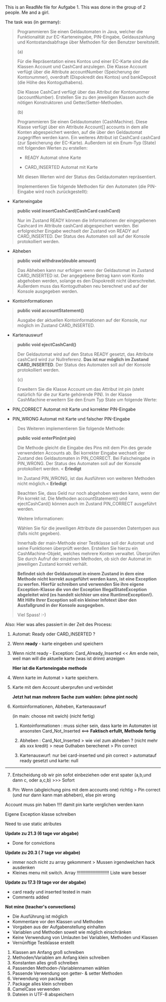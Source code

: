 This is an ReadMe file for Aufgabe 1. This was done in the group of 2 people. Me and a girl.

The task was (in germany):

> Programmieren Sie einen Geldautomaten in Java, welcher die Funktionalität zur EC-Karteneingabe, PIN-Eingabe, Geldauszahlung und Kontostandsabfrage über Methoden für den Benutzer bereitstellt.
> 
> (a)
> 
> Für die Repräsentation eines Kontos und einer EC-Karte sind die Klassen Account und CashCard anzulegen. Die Klasse Account verfügt über die Attribute accountNumber (Speicherung der Kontonummer), overdraft (Dispokredit des Kontos) und bankDeposit (die Höhe des Kontoguthabens).
> 
> Die Klasse CashCard verfügt über das Attribut der Kontonummer (accountNumber). Erstellen Sie zu den jeweiligen Klassen auch die nötigen Konstruktoren und Getter/Setter-Methoden.
> 
> (b)
> 
> Programmieren Sie einen Geldautomaten (CashMachine). Diese Klasse verfügt über ein Attribute Account[] accounts in dem alle Konten abgespeichert werden, auf die über den Geldautomat zugegriffen werden kann. Ein weiteres Attribut ist CashCard cashCard (zur Speicherung der EC-Karte). Außerdem ist ein Enum-Typ (State) mit folgenden Werten zu erstellen:
> 
>  
> - READY Automat ohne Karte
>  
> - CARD_INSERTED Automat mit Karte
> 
> Mit diesen Werten wird der Status des Geldautomaten repräsentiert.
> 
> Implementieren Sie folgende Methoden für den Automaten (die PIN-Eingabe wird noch zurückgestellt):
> 
> 
-  Karteneingabe
> 
> **public void insertCashCard(CashCard cashCard)**
> 
> Nur im Zustand READY können die Informationen der eingegebenen Cashcard im Attribute cashCard abgespeichert werden. Bei erfolgreicher Eingabe wechselt der Zustand von READY auf CARD_INSERTED. Der Status des Automaten soll auf der Konsole protokolliert werden.
> 
> 
-    Abheben
> 
> **public void withdraw(double amount)**
> 
> Das Abheben kann nur erfolgen wenn der Geldautomat im Zustand CARD_INSERTED ist. Der angegebene Betrag kann vom Konto abgehoben werden, solange es den Dispokredit nicht überschreitet. Außerdem muss das Kontoguthaben neu berechnet und auf der Konsole ausgegeben werden.
> 
> 
-  Kontoinformationen
> 
> **public void accountStatement()**
> 
> Ausgabe der aktuellen Kontoinformationen auf der Konsole, nur möglich im Zustand CARD_INSERTED.
> 
>
-  Kartenauswurf
> 
> **public void ejectCashCard()**
> 
> Der Geldautomat wird auf den Status READY gesetzt, das Attribute cashCard wird zur Nullreferenz. **Das ist nur möglich im Zustand CARD_INSERTED**. Der Status des Automaten soll auf der Konsole protokolliert werden.
> 
> (c)
> 
> Erweitern Sie die Klasse Account um das Attribut int pin (steht natürlich für die zur Karte gehörende PIN). In der Klasse CashMachine erweitern Sie den Enum Typ State um folgende Werte:
> 
> 
- PIN_CORRECT Automat mit Karte und korrekter PIN-Eingabe
> 
> 
- PIN_WRONG Automat mit Karte und falscher PIN-Eingabe
> 
> Des Weiteren implementieren Sie folgende Methode:
> 
>  **public void enterPin(int pin)**
> 
> Die Methode gleicht die Eingabe des Pins mit dem Pin des gerade verwendeten Accounts ab. Bei korrekter Eingabe wechselt der Zustand des Geldautomaten in PIN_CORRECT. Bei Falscheingabe in PIN_WRONG. Der Status des Automaten soll auf der Konsole protokolliert werden. < **Erledigt**
> 
> Im Zustand PIN_WRONG, ist das Ausführen von weiteren Methoden nicht möglich.< **Erledigt**
> 
> Beachten Sie, dass Geld nur noch abgehoben werden kann, wenn der Pin korrekt ist. Die Methoden accountStatement() und ejectCashCard() können auch im Zustand PIN_CORRECT ausgeführt werden.
> 
> Weitere Informationen:
> 
> Wählen Sie für die jeweiligen Attribute die passenden Datentypen aus (falls nicht gegeben).
> 
> Innerhalb der main-Methode einer Testklasse soll der Automat und seine Funktionen überprüft werden. Erstellen Sie hierzu ein CashMachine-Objekt, welches mehrere Konten verwaltet. Überprüfen Sie durch Aufruf der einzelnen Methoden, ob sich der Automat im jeweiligen Zustand korrekt verhält.
> 
> **Befindet sich der Geldautomat in einem Zustand in dem eine Methode nicht korrekt ausgeführt werden kann, ist eine Exception zu werfen. Hierfür schreiben und verwenden Sie ihre eigene Exception-Klasse die von der Exception IllegalStateException abgeleitet wird (es handelt sichhier um eine RuntimeException!). Mit Hilfe Ihrer Exception soll ein kleiner Infotext über den Ausfallgrund in der Konsole ausgegeben.**
> 
> Viel Spass! :-)


Also:
Hier was alles passiert in der Zeit des Process:

1.  Automat: Ready oder CARD_INSERTED ?
2.  Wenn **ready** -  karte eingeben und speichern
3.  Wenn nicht ready - Exception: Card_Already_Inserted << Am ende nein, weil man will die aktuelle karte (was ist drinn) anzeigen

	
	**Hier ist die Karteneingabe methode**


4.  Wenn karte im Automat > karte speichern.
5.  Karte mit dem Account uberprufen und verbindet

 	**Jetzt hat man mehrere Sache zum wahlen: (ohne pint noch)** 

6. 	Kontoinformationen, Abheben, Kartenauswurf

	(in main: choose mit swich) (nicht fertig)
	
	1) Kontoinformationen : muss sicher sein, dass karte im Automaten ist ansonsten Card_Not_Inserted <==> **Faktisch erfullt, Methode fertig** 

	2) Abheben : Card_Not_Inserted > wie viel zum abheben ? (nicht mehr als xxx kredit) > neue Guthaben berechenet > Pin correct 

	3) Kartenauswurf: nur bei card-inserted und pin correct > automatauf ready gesetzt und karte: null
__________________
7.  Entscheidung ob wir pin sofot einbeziehen oder erst spater (a,b,und dann c, oder a,c,b) >>> Sofort

8.  Pin: Wenn (abgleichung pins mit dem accounts one) richtig > Pin correct (und nur dann kann man abheben), else pin wrong 

Account muss pin haben !!!! damit pin karte verglichen werden kann

Eigene Exception klasse schreiben

Need to use static atributes

**Update zu 21.3 (6 tage vor abgabe)** 

- Done for convictions

**Update zu 20.3 ( 7 tage vor abgabe)**

- immer noch nicht zu array gekomment > Mussen irgendwelchen hack ausdenken
- Kleines menu mit switch. Array !!!!!!!!!!!!!!!!!!!!!!!!!! Liste ware besser

**Update zu 17.3 (9 tage vor der abgabe)**

- card ready und inserted tested in main
- Comments added


**Not mine (teacher's convections)**

- Die Ausführung ist möglich
- Kommentare vor den Klassen und Methoden
- Vorgaben aus der Aufgabenstellung einhalten
- Variablen und Methoden soweit wie möglich einschränken
- Keine Verwendung von Umlauten bei Variablen, Methoden und Klassen
- Vernünftige Testklasse erstellt
1. Klassen am Anfang groß schreiben
1. Methoden/Variablen am Anfang klein schreiben
1. Konstanten alles groß schreiben
1. Passenden Methoden-/Variablennamen wählen
1. Passende Verwendung von getter- & setter Methoden
1. Verwendung von package
1. Package alles klein schreiben
1. CamelCase verwenden
1. Dateien in UTF-8 abspeichern